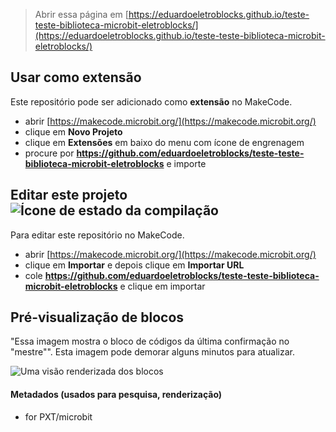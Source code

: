 
> Abrir essa página em [https://eduardoeletroblocks.github.io/teste-teste-biblioteca-microbit-eletroblocks/](https://eduardoeletroblocks.github.io/teste-teste-biblioteca-microbit-eletroblocks/)

## Usar como extensão

Este repositório pode ser adicionado como **extensão** no MakeCode.

* abrir [https://makecode.microbit.org/](https://makecode.microbit.org/)
* clique em **Novo Projeto**
* clique em **Extensões** em baixo do menu com ícone de engrenagem
* procure por **https://github.com/eduardoeletroblocks/teste-teste-biblioteca-microbit-eletroblocks** e importe

## Editar este projeto ![Ícone de estado da compilação](https://github.com/eduardoeletroblocks/teste-teste-biblioteca-microbit-eletroblocks/workflows/MakeCode/badge.svg)

Para editar este repositório no MakeCode.

* abrir [https://makecode.microbit.org/](https://makecode.microbit.org/)
* clique em **Importar** e depois clique em **Importar URL**
* cole **https://github.com/eduardoeletroblocks/teste-teste-biblioteca-microbit-eletroblocks** e clique em importar

## Pré-visualização de blocos

"Essa imagem mostra o bloco de códigos da última confirmação no "mestre"".
Esta imagem pode demorar alguns minutos para atualizar.

![Uma visão renderizada dos blocos](https://github.com/eduardoeletroblocks/teste-teste-biblioteca-microbit-eletroblocks/raw/master/.github/makecode/blocks.png)

#### Metadados (usados para pesquisa, renderização)

* for PXT/microbit
<script src="https://makecode.com/gh-pages-embed.js"></script><script>makeCodeRender("{{ site.makecode.home_url }}", "{{ site.github.owner_name }}/{{ site.github.repository_name }}");</script>
